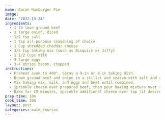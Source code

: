 ```yaml
---
name: Bacon Hamburger Pie
image: 
date: "2022-10-24"
ingredients:
  - 1 lb lean ground beef
  - 1 large onion, diced
  - 1/2 tsp salt
  - 1 tsp all-purpose seasoning of choice
  - 1 Cup shredded cheddar cheese
  - 3/4 Cup baking mix (such as Bisquick or Jiffy)
  - 1 1/2 Cups milk
  - 3 large eggs
  - 3-4 strips bacon, chopped
instructions:
  - Preheat oven to 400°. Spray a 9-in or 8-in baking dish.
  - Brown ground beef and onion in a skillet and season with salt and all-purpose seasoning. In a separate pan, fry chopped bacon. Drain both of fat and pour into prepared dish.
  - Mix baking mix, milk, and eggs and beat until combined.
  - Sprinkle cheese over prepared beef, then pour baxing mixture over top.
  - Bake for 25 minutes, sprinkle additional cheese over top (if desired) and bake additional 5 minutes.
prep_time: 10m
cook_time: 30m
layout: post
categories: main_courses
---
```

